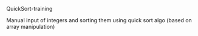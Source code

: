 QuickSort-training

Manual input of integers and sorting them using quick sort algo (based on array manipulation)